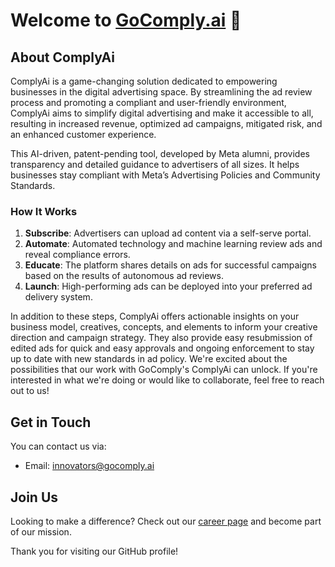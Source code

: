 # Welcome to [GoComply.ai](https://www.gocomply.ai)  👋


## About ComplyAi

ComplyAi is a game-changing solution dedicated to empowering businesses in the digital advertising space. By streamlining the ad review process and promoting a compliant and user-friendly environment, ComplyAi aims to simplify digital advertising and make it accessible to all, resulting in increased revenue, optimized ad campaigns, mitigated risk, and an enhanced customer experience.

This AI-driven, patent-pending tool, developed by Meta alumni, provides transparency and detailed guidance to advertisers of all sizes. It helps businesses stay compliant with Meta’s Advertising Policies and Community Standards.

### How It Works

1. **Subscribe**: Advertisers can upload ad content via a self-serve portal.
2. **Automate**: Automated technology and machine learning review ads and reveal compliance errors.
3. **Educate**: The platform shares details on ads for successful campaigns based on the results of autonomous ad reviews.
4. **Launch**: High-performing ads can be deployed into your preferred ad delivery system.

In addition to these steps, ComplyAi offers actionable insights on your business model, creatives, concepts, and elements to inform your creative direction and campaign strategy. They also provide easy resubmission of edited ads for quick and easy approvals and ongoing enforcement to stay up to date with new standards in ad policy.
We're excited about the possibilities that our work with GoComply's ComplyAi can unlock. If you're interested in what we're doing or would like to collaborate, feel free to reach out to us!

## Get in Touch

You can contact us via:

- Email: [innovators@gocomply.ai](mailto:innovators@gocomply.ai)

## Join Us

Looking to make a difference? Check out our [career page](https://www.linkedin.com/company/comply-ai/jobs/) and become part of our mission.

Thank you for visiting our GitHub profile!
